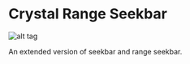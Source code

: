 # Crystal Range Seekbar

![alt tag](https://drive.google.com/uc?export=view&id=0B9bDENyIABT6cnh3MXY3TWstQWM)

An extended version of seekbar and range seekbar.
